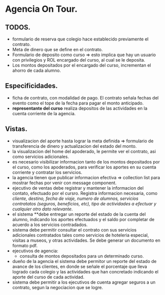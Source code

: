 # Agencia On Tour.

## TODOS.

* formulario de reserva que colegio hace establecido previamente el contrato.
* Meta de dinero que se define en el contrato.
* Formulario de deposito como curso => esto implica que hay un usuario con privilegios y ROL encargado del curso, al cual se le deposita.
* Los montos depositados por el encargado del curso, incrementan el ahorro de cada alumno.

## Especificidades.

* ficha de contrato, con modalidad de pago. El contrato señala fechas del evento como el tope de la fecha para pagar el monto anticipado.
* **representante del curso** realiza depositos de las actividades en la cuenta corriente de la agencia.

## Vistas.

* visualizacion del aporte hasta lograr la meta definida => formulario de transferencia de dinero y actualizacion del estado del monto.
* la visualizacion del home del apoderado, le permite ver el contrato, asi como servicios adicionales.
* es necesario visibilizar informacion tanto de los montos depositados por el curso, como los apoderados, para verificar los aportes en su cuenta corriente y contratar los servicios.
* la agencia tienen que publicar informacion efectiva => collection list para mostrar fechas por venir con message component.
* ejecutivo de ventas debe registrar y mantener la informacion del contato, efectuado por el cursro. Registra informacion necesaria, como *cliente, destino, fecha de viaje, numero de alumnos, servicios contratatos (seguros, beneficios, etc), tipo de actividades a efectuar y cualquier otro dato relevante*.
* el sistema **debe entregar un reporte del estado de la cuenta del alumno, indicando los aportes efectuados y el saldo por completar de acuerdo a los servicios contradados.
* sistema debe permitir consultar el contrato con sus servicios adicionales contratados tales como servicios de hoteleria especial, visitas a museos, y otras actividades. Se debe generar un documento en formato pdf.
* ejecutivos de agencia:
  - consulta de montos depositados para un determinado curso.
* dueño de la agencia el sistema debe permitor un reporte del estado de avance de los clientes, en donde se señale el porcentaje que lleva logrado cada colegio y las actividades que han concretado indicando el aporte del curso de cada actividad.
* sistema debe permitir a los ejecutivos de cuenta agregar seguros a un contrato, segun la negociacion que se logre.